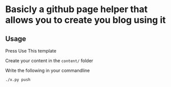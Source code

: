 # Basicly a github page helper that allows you to create you blog using it

## Usage
Press Use This template

Create your content in the `content/` folder

Write the following in your commandline

```bash
./x.py push
```

